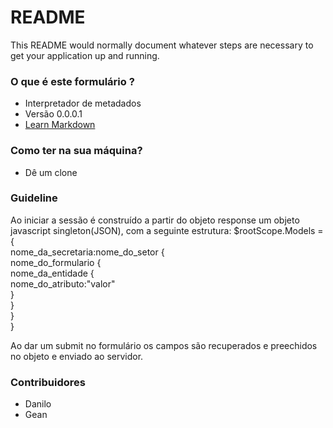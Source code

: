 # README #

This README would normally document whatever steps are necessary to get your application up and running.

### O que é este formulário ? ###

* Interpretador de metadados
* Versão 0.0.0.1
* [Learn Markdown](https://bitbucket.org/tutorials/markdowndemo)

### Como ter na sua máquina? ###

* Dê um clone


### Guideline ###

Ao iniciar a sessão é construído a partir do objeto response um objeto javascript singleton(JSON), com a seguinte estrutura:
$rootScope.Models =
{ <br/>
  nome_da_secretaria:nome_do_setor { <br/>
    nome_do_formulario { <br/>
      nome_da_entidade { <br/>
        nome_do_atributo:"valor" <br/>
      } <br/>
    } <br/>
  } <br/>
} <br/>

Ao dar um submit no formulário os campos são recuperados e preechidos no objeto e enviado ao servidor.

### Contribuidores ###

* Danilo
* Gean